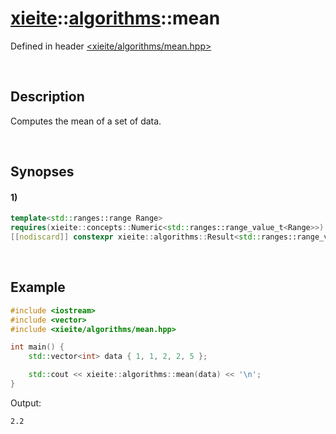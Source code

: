 # [xieite](../../xieite.md)\:\:[algorithms](../../algorithms.md)\:\:mean
Defined in header [<xieite/algorithms/mean.hpp>](../../../include/xieite/algorithms/mean.hpp)

&nbsp;

## Description
Computes the mean of a set of data.

&nbsp;

## Synopses
#### 1)
```cpp
template<std::ranges::range Range>
requires(xieite::concepts::Numeric<std::ranges::range_value_t<Range>>)
[[nodiscard]] constexpr xieite::algorithms::Result<std::ranges::range_value_t<Range>> mean(const Range& range) noexcept;
```

&nbsp;

## Example
```cpp
#include <iostream>
#include <vector>
#include <xieite/algorithms/mean.hpp>

int main() {
    std::vector<int> data { 1, 1, 2, 2, 5 };

    std::cout << xieite::algorithms::mean(data) << '\n';
}
```
Output:
```
2.2
```
